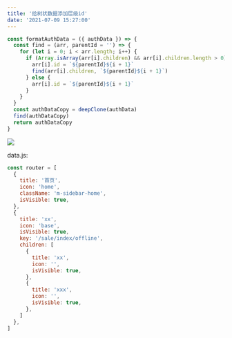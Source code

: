 ```yaml
---
title: '给树状数据添加层级id'
date: '2021-07-09 15:27:00'
---   
```

```javascript
const formatAuthData = ({ authData }) => {
  const find = (arr, parentId = '') => {
    for (let i = 0; i < arr.length; i++) {
      if (Array.isArray(arr[i].children) && arr[i].children.length > 0) {
        arr[i].id = `${parentId}${i + 1}`
        find(arr[i].children, `${parentId}${i + 1}`)
      } else {
        arr[i].id = `${parentId}${i + 1}`
      }
    }
  }
  const authDataCopy = deepClone(authData)
  find(authDataCopy)
  return authDataCopy
}
```

![](https://img-blog.csdnimg.cn/20210709152532563.png?x-oss-processimage/watermark,type_ZmFuZ3poZW5naGVpdGk,shadow_10,text_aHR0cHM6Ly9ibG9nLmNzZG4ubmV0L3h1dG9uZ2Jhbw,size_16,color_FFFFFF,t_70)

data.js:

```javascript
const router = [
  {
    title: '首页',
    icon: 'home',
    className: 'm-sidebar-home',
    isVisible: true,
  },
  {
    title: 'xx',
    icon: 'base',
    isVisible: true,
    key: '/sale/index/offline',
    children: [
      {
        title: 'xx',
        icon: '',
        isVisible: true,
      },   
      {
        title: 'xxx',
        icon: '',
        isVisible: true,
      },                                            
    ]
  }, 
]
```